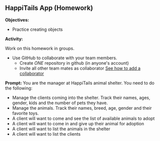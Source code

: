 ## HappiTails App (Homework)

**Objectives:**

* Practice creating objects

**Activity:**

Work on this homework in groups.
* Use GitHub to collaborate with your team members.
  * Create *ONE* repository in github (in anyone's account) 
  * Invite all other team mates as collaborator 
    [See how to add a collaborator](https://help.github.com/articles/how-do-i-add-a-collaborator)

**Prompt:**
You are the manager at HappiTails animal shelter. You need to do the following:
* Manage the clients coming into the shelter. Track their names, ages, gender, kids and the number of pets they have.
* Manage the animals. Track their names, breed, age, gender and their favorite toys.
* A client will want to come and see the list of available animals to adopt
* A client will want to come in and give up their animal for adoption
* A client will want to list the animals in the shelter
* A client will want to list the clients
